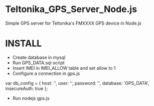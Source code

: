 # Teltonika_GPS_Server_Node.js
Simple GPS server for Teltonika's FMXXXX GPS device in Node.js

# INSTALL

* Create database in mysql
* Run GPS_DATA.sql script
* Insert IMEI in IMEI_ALLOW table and set allow to 1
* Configure a connection in gps.js

var db_config = {
    host: '',
    user: '',
    password: '',
    database: 'GPS_DATA',
    insecureAuth: true
};

* Run nodejs gps.js
